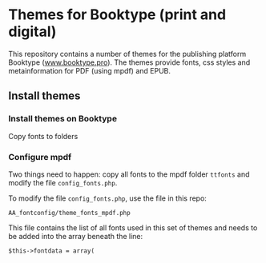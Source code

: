 # Themes for Booktype (print and digital)
This repository contains a number of themes for the publishing platform Booktype (www.booktype.pro).
The themes provide fonts, css styles and metainformation for PDF (using mpdf) and EPUB.

## Install themes ##

### Install themes on Booktype ###

Copy fonts to folders


### Configure mpdf ###

Two things need to happen: copy all fonts to the mpdf folder `ttfonts` and modify the file `config_fonts.php`.

To modify the file `config_fonts.php`, use the file in this repo:

`AA_fontconfig/theme_fonts_mpdf.php`

This file contains the list of all fonts used in this set of themes and needs to be added into the array beneath the line:
 
`$this->fontdata = array(`